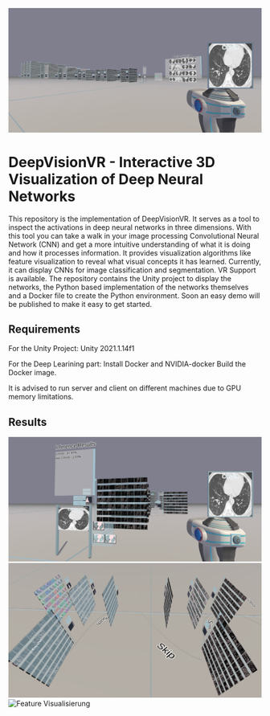 ![Title](Panorama.png)

# DeepVisionVR - Interactive 3D Visualization of Deep Neural Networks

This repository is the implementation of DeepVisionVR. It serves as a tool to inspect the activations in deep neural networks in three dimensions. With this tool you can take a walk in your image processing Convolutional Neural Network (CNN) and get a more intuitive understanding of what it is doing and how it processes information. It provides visualization algorithms like feature visualization to reveal  what visual concepts it has learned. Currently, it can display CNNs for image classification and segmentation. VR Support is available. The repository contains the Unity project to display the networks, the Python based implementation of the networks themselves and a Docker file to create the Python environment. Soon an easy demo will be published to make it easy to get started.


## Requirements

For the Unity Project:
Unity 2021.1.14f1

For the Deep Learining part:
Install Docker and NVIDIA-docker
Build the Docker image.

It is advised to run server and client on different machines due to GPU memory limitations.


## Results

![Network](Netzwerk.png)
![Architektur](Architektur.png)
![Feature Visualisierung](FeatureVisualisierung.png)